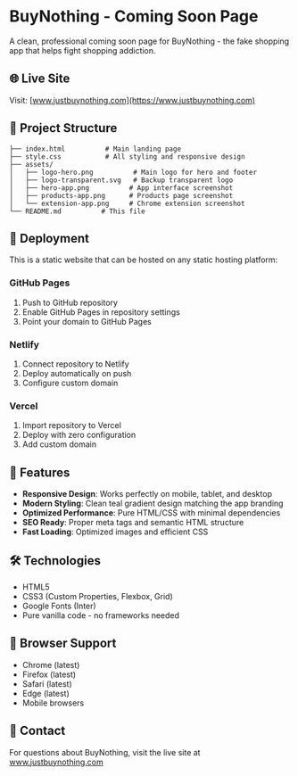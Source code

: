 # BuyNothing - Coming Soon Page

A clean, professional coming soon page for BuyNothing - the fake shopping app that helps fight shopping addiction.

## 🌐 Live Site
Visit: [www.justbuynothing.com](https://www.justbuynothing.com)

## 📁 Project Structure

```
├── index.html          # Main landing page
├── style.css           # All styling and responsive design
├── assets/            
│   ├── logo-hero.png          # Main logo for hero and footer
│   ├── logo-transparent.svg   # Backup transparent logo
│   ├── hero-app.png          # App interface screenshot
│   ├── products-app.png      # Products page screenshot
│   └── extension-app.png     # Chrome extension screenshot
└── README.md          # This file
```

## 🚀 Deployment

This is a static website that can be hosted on any static hosting platform:

### GitHub Pages
1. Push to GitHub repository
2. Enable GitHub Pages in repository settings
3. Point your domain to GitHub Pages

### Netlify
1. Connect repository to Netlify
2. Deploy automatically on push
3. Configure custom domain

### Vercel
1. Import repository to Vercel
2. Deploy with zero configuration
3. Add custom domain

## 🎨 Features

- **Responsive Design**: Works perfectly on mobile, tablet, and desktop
- **Modern Styling**: Clean teal gradient design matching the app branding
- **Optimized Performance**: Pure HTML/CSS with minimal dependencies
- **SEO Ready**: Proper meta tags and semantic HTML structure
- **Fast Loading**: Optimized images and efficient CSS

## 🛠 Technologies

- HTML5
- CSS3 (Custom Properties, Flexbox, Grid)
- Google Fonts (Inter)
- Pure vanilla code - no frameworks needed

## 📱 Browser Support

- Chrome (latest)
- Firefox (latest)
- Safari (latest)
- Edge (latest)
- Mobile browsers

## 📧 Contact

For questions about BuyNothing, visit the live site at www.justbuynothing.com